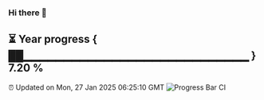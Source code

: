 ### Hi there 👋
⏳ Year progress { ██▁▁▁▁▁▁▁▁▁▁▁▁▁▁▁▁▁▁▁▁▁▁▁▁▁▁▁▁ } 7.20 %
---
⏰ Updated on Mon, 27 Jan 2025 06:25:10 GMT
![Progress Bar CI](https://github.com/liununu/liununu/workflows/Progress%20Bar%20CI/badge.svg)
